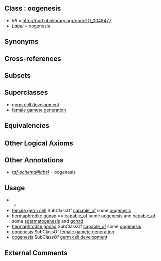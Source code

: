 
## Class : oogenesis

 * *IRI* = http://purl.obolibrary.org/obo/GO_0048477
 * *Label* = oogenesis

## Synonyms


## Cross-references


## Subsets


## Superclasses

 * [germ cell development](../../GO/81/GO_0007281.md)
 * [female gamete generation](../../GO/92/GO_0007292.md)

## Equivalencies


## Other Logical Axioms


## Other Annotations

 * *[rdf-schema#label](../../el/rdf-schema#label.md)* = oogenesis

## Usage

 * -
 * [female germ cell](../../CL/21/CL_0000021.md) SubClassOf [capable_of](../../RO/15/RO_0002215.md) some [oogenesis](../../GO/77/GO_0048477.md)
 * [hermaphrodite gonad](../../UBERON/37/UBERON_0002537.md) == [capable_of](../../RO/15/RO_0002215.md) some [oogenesis](../../GO/77/GO_0048477.md) and [capable_of](../../RO/15/RO_0002215.md) some [spermatogenesis](../../GO/83/GO_0007283.md) and [gonad](../../UBERON/91/UBERON_0000991.md)
 * [hermaphrodite gonad](../../UBERON/37/UBERON_0002537.md) SubClassOf [capable_of](../../RO/15/RO_0002215.md) some [oogenesis](../../GO/77/GO_0048477.md)
 * [oogenesis](../../GO/77/GO_0048477.md) SubClassOf [female gamete generation](../../GO/92/GO_0007292.md)
 * [oogenesis](../../GO/77/GO_0048477.md) SubClassOf [germ cell development](../../GO/81/GO_0007281.md)

## External Comments

